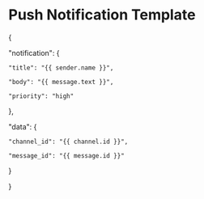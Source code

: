 # Push Notification Template

{

  "notification": {

    "title": "{{ sender.name }}",

    "body": "{{ message.text }}",

    "priority": "high"

  },

  "data": {

    "channel_id": "{{ channel.id }}",

    "message_id": "{{ message.id }}"
  }
  
}

